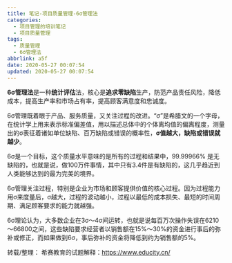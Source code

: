 ```yaml
---
title: 笔记-项目质量管理-6σ管理法
categories:
  - 项目管理的培训笔记
  - 项目质量管理
tags:
  - 质量管理
  - 6σ管理法
abbrlink: a5f
date: 2020-05-27 00:07:54
updated: 2020-05-27 00:07:54
---
```


**6σ管理法**是一种**统计评估**法，核心是**追求零缺陷**生产，防范产品责任风险，降低成本，提高生产率和市场占有率，提高顾客满意度和忠诚度。

6σ管理既着眼于产品、服务质量，又关注过程的改进。“σ”是希腊文的一个字母，在统计学上用来表示标准偏差值，用以描述总体中的个体离均值的偏离程度，测量出的σ表征着诸如单位缺陷、百万缺陷或错误的概率性，**σ值越大，缺陷或错误就越少**。

6σ是一个目标，这个质量水平意味的是所有的过程和结果中，99.99966% 是无缺陷的，也就是说，做100万件事情，其中只有3.4件是有缺陷的，这几乎趋近到人类能够达到的最为完美的境界。

6σ管理关注过程，特别是企业为市场和顾客提供价值的核心过程。因为过程能力用σ来度量后，σ越大，过程的波动越小，过程以最低的成本损失、最短的时间周期、满足顾客要求的能力就越强。

6σ理论认为，大多数企业在3σ～4σ间运转，也就是说每百万次操作失误在6210～66800之间，这些缺陷要求经营者以销售额在15%～30%的资金进行事后的弥补或修正，而如果做到6σ，事后弥补的资金将降低到约为销售额的5%。





转载/整理：
希赛教育的试题解释：<https://www.educity.cn/>
